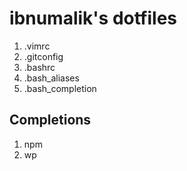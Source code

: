 # ibnumalik's dotfiles

1. .vimrc
2. .gitconfig
3. .bashrc
4. .bash_aliases
5. .bash_completion


## Completions
1. npm
2. wp
